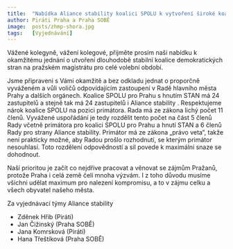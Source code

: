 ```yaml
---
title:  "Nabídka Aliance stability koalici SPOLU k vytvoření široké koalice demokratických subjektů v Praze"
author: Piráti Praha a Praha SOBĚ
image:  posts/zhmp-shora.jpg
tags:   [Vyjednávání]
---
```


Vážené kolegyně, vážení kolegové, přijměte prosím naši nabídku k okamžitému jednání o utvoření dlouhodobě stabilní koalice demokratických stran na pražském magistrátu pro celé volební období. 

Jsme připraveni s Vámi okamžitě a bez odkladu jednat o proporčně vyváženém a vůli voličů odpovídajícím zastoupení v Radě hlavního města Prahy a dalších orgánech. Koalice SPOLU pro Prahu s hnutím STAN má 24 zastupitelů a stejně tak má 24 zastupitelů i Aliance stability . Respektujeme nárok koalice SPOLU na pozici primátora. Rada má ze zákona lichý počet 11 členů. Vyvážené uspořádání je tedy rozdělit tento počet na část 5 členů Rady včetně primátora pro koalici SPOLU pro Prahu a hnutí STAN a 6 členů Rady pro strany Aliance stability. Primátor má ze zákona „právo veta“, takže není prakticky možné, aby Radou prošlo rozhodnutí, se kterým primátor nesouhlasí. Toto rozdělení odpovědností a sil povede k maximální snaze se dohodnout. 

Naší prioritou je začít co nejdříve pracovat a věnovat se zájmům Pražanů, protože Praha i celá země čelí mnoha výzvám. I z toho důvodu musíme všichni udělat maximum pro nalezení kompromisu, a to v zájmu celku a všech obyvatel našeho města.  

Za vyjednávací týmy Aliance stability

* Zděnek Hřib (Piráti)
* Jan Čižinský (Praha SOBĚ)
* Jana Komrsková (Piráti)
* Hana Třeštíková (Praha SOBĚ)


